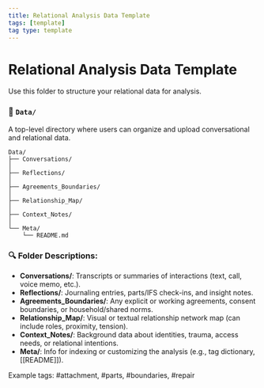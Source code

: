 ```yaml
---
title: Relational Analysis Data Template
tags: [template]
tag type: template
---
```


<!-- @format -->

# Relational Analysis Data Template

Use this folder to structure your relational data for analysis.

### 📁 `Data/`

A top-level directory where users can organize and upload conversational and relational data.

```
Data/
├── Conversations/
│
├── Reflections/
│
├── Agreements_Boundaries/
│
├── Relationship_Map/
│
├── Context_Notes/
│
└── Meta/
    └── README.md
```

### 🔍 Folder Descriptions:

- **Conversations/**: Transcripts or summaries of interactions (text, call, voice memo, etc.).
- **Reflections/**: Journaling entries, parts/IFS check-ins, and insight notes.
- **Agreements_Boundaries/**: Any explicit or working agreements, consent boundaries, or household/shared norms.
- **Relationship_Map/**: Visual or textual relationship network map (can include roles, proximity, tension).
- **Context_Notes/**: Background data about identities, trauma, access needs, or relational intentions.
- **Meta/**: Info for indexing or customizing the analysis (e.g., tag dictionary, [[README]]).

Example tags: #attachment, #parts, #boundaries, #repair
